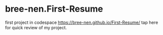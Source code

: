 #  bree-nen.First-Resume
first project in codespace
 https://bree-nen.github.io/First-Resume/ tap here for quick review of my project.
